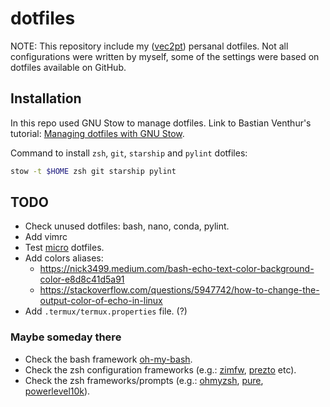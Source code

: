 # dotfiles

NOTE: This repository include my ([vec2pt](https://github.com/vec2pt)) persanal dotfiles. Not all configurations were written by myself, some of the settings were based on dotfiles available on GitHub.

## Installation

In this repo used GNU Stow to manage dotfiles. Link to Bastian Venthur's tutorial: [Managing dotfiles with GNU Stow](https://venthur.de/2021-12-19-managing-dotfiles-with-stow.html).


Command to install `zsh`, `git`, `starship` and `pylint` dotfiles:

```bash
stow -t $HOME zsh git starship pylint
```

## TODO

- Check unused dotfiles: bash, nano, conda, pylint.
- Add vimrc
- Test [micro](https://github.com/zyedidia/micro) dotfiles.
- Add colors aliases:
  - https://nick3499.medium.com/bash-echo-text-color-background-color-e8d8c41d5a91
  - https://stackoverflow.com/questions/5947742/how-to-change-the-output-color-of-echo-in-linux
- Add `.termux/termux.properties` file. (?)

### Maybe someday there
- Check the bash framework [oh-my-bash](https://github.com/ohmybash/oh-my-bash).
- Check the zsh configuration frameworks (e.g.: [zimfw](https://github.com/zimfw/zimfw), [prezto](https://github.com/sorin-ionescu/prezto) etc).
- Check the zsh frameworks/prompts (e.g.: [ohmyzsh](https://github.com/ohmyzsh/ohmyzsh), [pure](https://github.com/sindresorhus/pure), [powerlevel10k](https://github.com/romkatv/powerlevel10k)).
